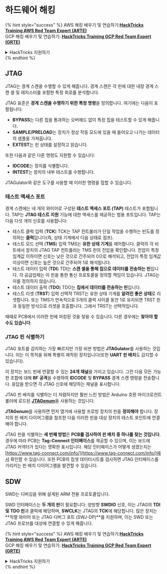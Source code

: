 # 하드웨어 해킹

{% hint style="success" %}
AWS 해킹 배우기 및 연습하기:<img src="/.gitbook/assets/arte.png" alt="" data-size="line">[**HackTricks Training AWS Red Team Expert (ARTE)**](https://training.hacktricks.xyz/courses/arte)<img src="/.gitbook/assets/arte.png" alt="" data-size="line">\
GCP 해킹 배우기 및 연습하기: <img src="/.gitbook/assets/grte.png" alt="" data-size="line">[**HackTricks Training GCP Red Team Expert (GRTE)**<img src="/.gitbook/assets/grte.png" alt="" data-size="line">](https://training.hacktricks.xyz/courses/grte)

<details>

<summary>HackTricks 지원하기</summary>

* [**구독 계획**](https://github.com/sponsors/carlospolop) 확인하기!
* **💬 [**Discord 그룹**](https://discord.gg/hRep4RUj7f) 또는 [**텔레그램 그룹**](https://t.me/peass)에 참여하거나 **Twitter** 🐦 [**@hacktricks\_live**](https://twitter.com/hacktricks\_live)**를 팔로우하세요.**
* **[**HackTricks**](https://github.com/carlospolop/hacktricks) 및 [**HackTricks Cloud**](https://github.com/carlospolop/hacktricks-cloud) 깃허브 리포지토리에 PR을 제출하여 해킹 팁을 공유하세요.**

</details>
{% endhint %}

## JTAG

JTAG는 경계 스캔을 수행할 수 있게 해줍니다. 경계 스캔은 각 핀에 대한 내장 경계 스캔 셀 및 레지스터를 포함한 특정 회로를 분석합니다.

JTAG 표준은 **경계 스캔을 수행하기 위한 특정 명령**을 정의합니다. 여기에는 다음이 포함됩니다:

* **BYPASS**는 다른 칩을 통과하는 오버헤드 없이 특정 칩을 테스트할 수 있게 해줍니다.
* **SAMPLE/PRELOAD**는 장치가 정상 작동 모드에 있을 때 들어오고 나가는 데이터의 샘플을 가져옵니다.
* **EXTEST**는 핀 상태를 설정하고 읽습니다.

또한 다음과 같은 다른 명령도 지원할 수 있습니다:

* **IDCODE**는 장치를 식별합니다.
* **INTEST**는 장치의 내부 테스트를 수행합니다.

JTAGulator와 같은 도구를 사용할 때 이러한 명령을 접할 수 있습니다.

### 테스트 액세스 포트

경계 스캔에는 네 개의 와이어로 구성된 **테스트 액세스 포트 (TAP)** 테스트가 포함됩니다. TAP는 **JTAG 테스트 지원** 기능에 대한 액세스를 제공하는 범용 포트입니다. TAP는 다음 다섯 개의 신호를 사용합니다:

* 테스트 클럭 입력 (**TCK**) TCK는 TAP 컨트롤러가 단일 작업을 수행하는 빈도를 정의하는 **클럭**입니다(즉, 상태 기계에서 다음 상태로 점프).
* 테스트 모드 선택 (**TMS**) 입력 TMS는 **유한 상태 기계**를 제어합니다. 클럭의 각 비트에서 장치의 JTAG TAP 컨트롤러는 TMS 핀의 전압을 확인합니다. 전압이 특정 임계값 이하이면 신호는 낮은 것으로 간주되어 0으로 해석되고, 전압이 특정 임계값 이상이면 신호는 높은 것으로 간주되어 1로 해석됩니다.
* 테스트 데이터 입력 (**TDI**) TDI는 **스캔 셀을 통해 칩으로 데이터를 전송하는 핀**입니다. 각 공급업체는 이 핀을 통한 통신 프로토콜을 정의할 책임이 있습니다. JTAG는 이를 정의하지 않습니다.
* 테스트 데이터 출력 (**TDO**) TDO는 **칩에서 데이터를 전송하는 핀**입니다.
* 테스트 리셋 (**TRST**) 입력 선택적 TRST는 유한 상태 기계를 **알려진 좋은 상태**로 리셋합니다. 또는 TMS가 연속적으로 5개의 클럭 사이클 동안 1로 유지되면 TRST 핀과 동일한 방식으로 리셋을 호출합니다. 그래서 TRST는 선택적입니다.

때때로 PCB에서 이러한 핀에 마킹된 것을 찾을 수 있습니다. 다른 경우에는 **찾아야 할 수도 있습니다**.

### JTAG 핀 식별하기

JTAG 포트를 감지하는 가장 빠르지만 가장 비싼 방법은 **JTAGulator**를 사용하는 것입니다. 이는 이 목적을 위해 특별히 제작된 장치입니다(또한 **UART 핀 배치**도 감지할 수 있습니다).

이 장치는 보드 핀에 연결할 수 있는 **24개 채널**을 가지고 있습니다. 그런 다음 모든 가능한 조합에 대해 **BF 공격**을 수행하여 **IDCODE** 및 **BYPASS** 경계 스캔 명령을 전송합니다. 응답을 받으면 각 JTAG 신호에 해당하는 채널을 표시합니다.

JTAG 핀 배치를 식별하는 더 저렴하지만 훨씬 느린 방법은 Arduino 호환 마이크로컨트롤러에 로드된 [**JTAGenum**](https://github.com/cyphunk/JTAGenum/)을 사용하는 것입니다.

**JTAGenum**을 사용하면 먼저 열거에 사용할 프로빙 장치의 핀을 **정의해야** 합니다. 장치의 핀 배치 다이어그램을 참조한 다음 이러한 핀을 대상 장치의 테스트 포인트에 연결해야 합니다.

JTAG 핀을 식별하는 **세 번째 방법**은 **PCB를 검사하여 핀 배치 중 하나를 찾는 것입니다**. 경우에 따라 PCB는 **Tag-Connect 인터페이스**를 제공할 수 있으며, 이는 보드에 JTAG 커넥터가 있다는 명확한 표시입니다. 해당 인터페이스가 어떻게 생겼는지는 [https://www.tag-connect.com/info/](https://www.tag-connect.com/info/)에서 확인할 수 있습니다. 또한 PCB의 칩셋 데이터시트를 검사하면 JTAG 인터페이스를 가리키는 핀 배치 다이어그램을 발견할 수 있습니다.

## SDW

SWD는 디버깅을 위해 설계된 ARM 전용 프로토콜입니다.

SWD 인터페이스는 **두 개의 핀**이 필요합니다: 양방향 **SWDIO** 신호, 이는 JTAG의 **TDI 및 TDO 핀**과 클럭에 해당하며, **SWCLK**는 JTAG의 **TCK**에 해당합니다. 많은 장치는 **직렬 와이어 또는 JTAG 디버그 포트 (SWJ-DP)**를 지원하며, 이는 SWD 또는 JTAG 프로브를 대상에 연결할 수 있게 해줍니다.

{% hint style="success" %}
AWS 해킹 배우기 및 연습하기:<img src="/.gitbook/assets/arte.png" alt="" data-size="line">[**HackTricks Training AWS Red Team Expert (ARTE)**](https://training.hacktricks.xyz/courses/arte)<img src="/.gitbook/assets/arte.png" alt="" data-size="line">\
GCP 해킹 배우기 및 연습하기: <img src="/.gitbook/assets/grte.png" alt="" data-size="line">[**HackTricks Training GCP Red Team Expert (GRTE)**<img src="/.gitbook/assets/grte.png" alt="" data-size="line">](https://training.hacktricks.xyz/courses/grte)

<details>

<summary>HackTricks 지원하기</summary>

* [**구독 계획**](https://github.com/sponsors/carlospolop) 확인하기!
* **💬 [**Discord 그룹**](https://discord.gg/hRep4RUj7f) 또는 [**텔레그램 그룹**](https://t.me/peass)에 참여하거나 **Twitter** 🐦 [**@hacktricks\_live**](https://twitter.com/hacktricks\_live)**를 팔로우하세요.**
* **[**HackTricks**](https://github.com/carlospolop/hacktricks) 및 [**HackTricks Cloud**](https://github.com/carlospolop/hacktricks-cloud) 깃허브 리포지토리에 PR을 제출하여 해킹 팁을 공유하세요.**

</details>
{% endhint %}
